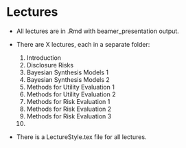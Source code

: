 # Lectures

- All lectures are in .Rmd with beamer_presentation output.

- There are X lectures, each in a separate folder:
    1. Introduction
    2. Disclosure Risks
    3. Bayesian Synthesis Models 1
    4. Bayesian Synthesis Models 2
    5. Methods for Utility Evaluation 1
    6. Methods for Utility Evaluation 2
    7. Methods for Risk Evaluation 1
    8. Methods for Risk Evaluation 2
    9. Methods for Risk Evaluation 3
    10. 

- There is a LectureStyle.tex file for all lectures.
